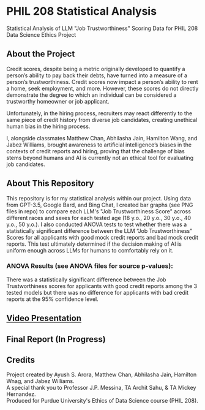 # PHIL 208 Statistical Analysis
Statistical Analysis of LLM "Job Trustworthiness" Scoring Data for PHIL 208 Data Science Ethics Project

## About the Project
Credit scores, despite being a metric originally developed to quantify a person’s ability to pay back their debts, have turned into a measure of a person’s trustworthiness. Credit scores now impact a person’s ability to rent a home, seek employment, and more. However, these scores do not directly demonstrate the degree to which an individual can be considered a trustworthy homeowner or job applicant.

Unfortunately, in the hiring process, recruiters may react differently to the same piece of credit history from diverse job candidates, creating unethical human bias in the hiring process.

I, alongside classmates Matthew Chan, Abhilasha Jain, Hamilton Wang, and Jabez Williams, brought awareness to artificial intelligence’s biases in the contexts of credit reports and hiring, proving that the challenge of bias stems beyond humans and AI is currently not an ethical tool for evaluating job candidates.

## About This Repository
This repository is for my statistical analysis within our project. Using data from GPT-3.5, Google Bard, and Bing Chat, I created bar graphs (see PNG files in repo) to compare each LLM's "Job Trustworthiness Score" across different races and sexes for each tested age (18 y.o., 20 y.o., 30 y.o., 40 y.o., 50 y.o.). I also conducted ANOVA tests to test whether there was a statistically significant difference between the LLM “Job Trustworthiness” Scores for all applicants with good mock credit reports and bad mock credit reports. This test ultimately determined if the decision making of AI is uniform enough across LLMs for humans to comfortably rely on it.

### ANOVA Results (see ANOVA files for source p-values):

There was a statistically significant difference between the Job Trustworthiness scores for applicants with good credit reports among the 3 tested models but there was no difference for applicants with bad credit reports at the 95% confidence level.

## [Video Presentation](https://youtu.be/13eB45BB1_0)
## Final Report (In Progress)

## Credits
Project created by Ayush S. Arora, Matthew Chan, Abhilasha Jain, Hamilton Wnag, and Jabez Williams.<br>A special thank you to Professor J.P. Messina, TA Archit Sahu, & TA Mickey Hernandez.<br>Produced for Purdue University's Ethics of Data Science course (PHIL 208).
